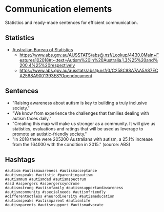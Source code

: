 # Communication elements
Statistics and ready-made sentences for efficient communication.
## Statistics
- [Australian Bureau of Statistics](https://www.abs.gov.au)
    - https://www.abs.gov.au/AUSSTATS/abs@.nsf/Lookup/4430.0Main+Features102018#:~:text=Autism%20in%20Australia,1.3%25%20and%200.4%25%20respectively
    - https://www.abs.gov.au/ausstats/abs@.nsf/0/C258C88A7AA5A87ECA2568A9001393E8?Opendocument
## Sentences
- "Raising awareness about autism is key to building a truly inclusive society."
- "We know from experience the challenges that families dealing with autism faces daily."
- "Creating this map will make us stronger as a community. It will give us statistics, evaluations and ratings that will be used as leverage to promote an autistic-friendly society."
- "In 2018 there were 205200 Australians with autism, a 25.1% increase from the 164000 with the condition in 2015." (source: ABS)
## Hashtags
```
#autism #autismawareness #autismacceptance
#autismspeaks #autistic #parentingautism
#autismmum #autismdad #autismspectrum
#asd #aspergers #aspergerssyndrome
#autismstrong #autismfamily #autismsupportandawareness
#autismcommunity #specialneeds #autismfriendly
#differentnotless #neurodiversity #autismeducation
#autismspeaks #autismparent #autismlife
#autismparents #autismsupport #autismadvocate
```
